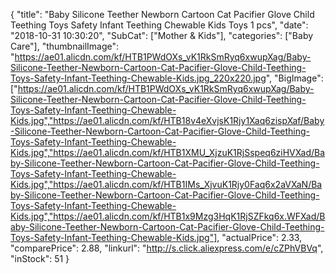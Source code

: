 {
	"title": "Baby Silicone Teether Newborn Cartoon Cat Pacifier Glove Child Teething Toys Safety Infant Teething Chewable  Kids Toys 1 pcs",
	"date": "2018-10-31 10:30:20",
	"SubCat": ["Mother & Kids"],
	"categories": ["Baby Care"],
	"thumbnailImage": "https://ae01.alicdn.com/kf/HTB1PWdOXs_vK1RkSmRyq6xwupXag/Baby-Silicone-Teether-Newborn-Cartoon-Cat-Pacifier-Glove-Child-Teething-Toys-Safety-Infant-Teething-Chewable-Kids.jpg_220x220.jpg",
	"BigImage": ["https://ae01.alicdn.com/kf/HTB1PWdOXs_vK1RkSmRyq6xwupXag/Baby-Silicone-Teether-Newborn-Cartoon-Cat-Pacifier-Glove-Child-Teething-Toys-Safety-Infant-Teething-Chewable-Kids.jpg","https://ae01.alicdn.com/kf/HTB18v4eXvjsK1Rjy1Xaq6zispXaf/Baby-Silicone-Teether-Newborn-Cartoon-Cat-Pacifier-Glove-Child-Teething-Toys-Safety-Infant-Teething-Chewable-Kids.jpg","https://ae01.alicdn.com/kf/HTB1XMU_XjzuK1RjSspeq6ziHVXad/Baby-Silicone-Teether-Newborn-Cartoon-Cat-Pacifier-Glove-Child-Teething-Toys-Safety-Infant-Teething-Chewable-Kids.jpg","https://ae01.alicdn.com/kf/HTB1IMs_XjvuK1Rjy0Faq6x2aVXaN/Baby-Silicone-Teether-Newborn-Cartoon-Cat-Pacifier-Glove-Child-Teething-Toys-Safety-Infant-Teething-Chewable-Kids.jpg","https://ae01.alicdn.com/kf/HTB1x9Mzg3HqK1RjSZFkq6x.WFXad/Baby-Silicone-Teether-Newborn-Cartoon-Cat-Pacifier-Glove-Child-Teething-Toys-Safety-Infant-Teething-Chewable-Kids.jpg"],
	"actualPrice": 2.33,
	"comparePrice": 2.88,
	"linkurl": "http://s.click.aliexpress.com/e/cZPhVBVq",
	"inStock": 51
}
